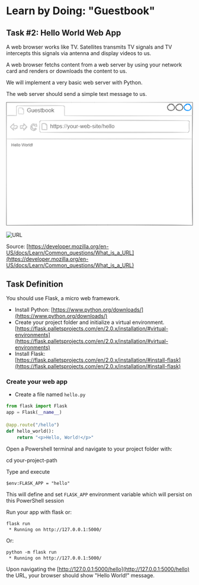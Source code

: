 # Learn by Doing: "Guestbook"

## Task #2: Hello World Web App

A web browser works like TV. Satellites transmits TV signals and TV intercepts this signals via antenna and display videos to us.

A web browser fetchs content from a web server by using your network card and renders or downloads the content to us.

We will implement a very basic web server with Python. 

The web server should send a simple text message to us.


![task02](img/task02-hello-world-web-server-1.png)


![URL](https://developer.mozilla.org/en-US/docs/Learn/Common_questions/What_is_a_URL/mdn-url-all.png)

Source: [https://developer.mozilla.org/en-US/docs/Learn/Common_questions/What_is_a_URL](https://developer.mozilla.org/en-US/docs/Learn/Common_questions/What_is_a_URL)


## Task Definition

You should use Flask, a micro web framework.

- Install Python: [https://www.python.org/downloads/](https://www.python.org/downloads/)
- Create your project folder and initialize a virtual environment.
[https://flask.palletsprojects.com/en/2.0.x/installation/#virtual-environments](https://flask.palletsprojects.com/en/2.0.x/installation/#virtual-environments)
- Install Flask: [https://flask.palletsprojects.com/en/2.0.x/installation/#install-flask](https://flask.palletsprojects.com/en/2.0.x/installation/#install-flask)

### Create your web app

- Create a file named `hello.py`

```python
from flask import Flask
app = Flask(__name__)

@app.route("/hello")
def hello_world():
    return "<p>Hello, World!</p>"
```


Open a Powershell terminal and navigate to your project folder with:


cd your-project-path

Type and execute

```
$env:FLASK_APP = "hello"
```

This will define and set `FLASK_APP` environment variable which will persist on this PowerShell session

Run your app with flask or:

```
flask run
 * Running on http://127.0.0.1:5000/
```

Or:

```
python -m flask run
 * Running on http://127.0.0.1:5000/
```

Upon navigating the [http://127.0.0.1:5000/hello](http://127.0.0.1:5000/hello) the URL, your browser should show "Hello World!" message.
